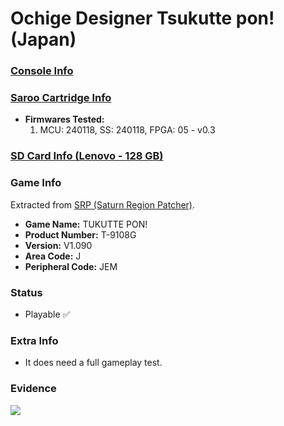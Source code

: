 # Ochige Designer Tsukutte pon! (Japan)

### [Console Info](../../../../../Info/Consoles/VA13/README.md)

### [Saroo Cartridge Info](../../../../../Info/Cartridges/RetroGameParadiseStore/1.32F/README.md)

- <b>Firmwares Tested:</b>
  1. MCU: 240118, SS: 240118, FPGA: 05 - v0.3

### [SD Card Info (Lenovo - 128 GB)](../../../../../Info/SdCards/Lenovo/128GB/fat32/README.md)

### Game Info

Extracted from [SRP (Saturn Region Patcher)](https://segaxtreme.net/resources/saturn-region-patcher.81/download).

- <b>Game Name:</b> TUKUTTE PON!
- <b>Product Number:</b> T-9108G
- <b>Version:</b> V1.090
- <b>Area Code:</b> J
- <b>Peripheral Code:</b> JEM

### Status

- Playable :white_check_mark:

### Extra Info

- It does need a full gameplay test.

### Evidence

[![](https://img.youtube.com/vi/FePQIRzbM6M/0.jpg)](https://www.youtube.com/watch?v=FePQIRzbM6M)
